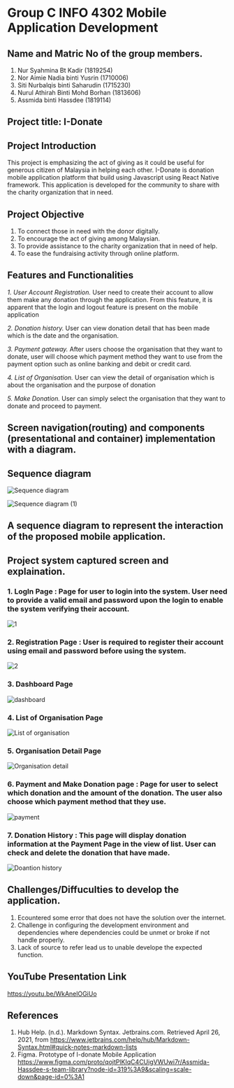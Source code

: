 # Group C INFO 4302 Mobile Application Development

## Name and Matric No of the group members. 
1. Nur Syahmina Bt Kadir (1819254)
2. Nor Aimie Nadia binti Yusrin (1710006)
3. Siti Nurbalqis binti Saharudin (1715230)
4. Nurul Athirah Binti Mohd Borhan (1813606)
5. Assmida binti Hassdee (1819114)

## Project title: I-Donate

## Project Introduction
This project is emphasizing the act of giving as it could be useful for generous citizen of Malaysia in helping each other. I-Donate is donation mobile application platform that build using Javascript using React Native framework. This application is developed for the community to share with the charity organization that in need.  

## Project Objective
1. To connect those in need with the donor digitally.
2. To encourage the act of giving among Malaysian. 
3. To provide assistance to the charity organization that in need of help. 
4. To ease the fundraising activity through online platform.  

## Features and Functionalities
*1. User Account Registration.*
User need to create their account to allow them make any donation through the application. From this feature, it is apparent that the login and logout feature is present on the mobile application

*2. Donation history.*
User can view donation detail that has been made which is the date and the organisation. 

*3. Payment gateway.*
After users choose the organisation that they want to donate, user will choose which payment  method they want to use from the payment option such as online banking and debit or credit card.

*4. List of Organisation.*
User can view the detail of organisation which is about the organisation and the purpose of donation

*5. Make Donation.*
User can simply select the organisation that they want to donate and proceed to payment.

## Screen navigation(routing) and components (presentational and container) implementation with a diagram.

## Sequence diagram

![Sequence diagram](https://user-images.githubusercontent.com/74192884/116032855-fae9e280-a692-11eb-8dbe-20f58135ec95.png)


![Sequence diagram (1)](https://user-images.githubusercontent.com/74192884/116032891-0937fe80-a693-11eb-99c2-f772d6bd25d7.png)

## A sequence diagram to represent the interaction of the proposed mobile application.


## Project system captured screen and explaination.

### 1. LogIn Page : Page for user to login into the system. User need to provide a valid email and password upon the login to enable the system verifying their account. 
![1](https://user-images.githubusercontent.com/55779756/121682921-434c4b00-caef-11eb-93a7-7f6f1e53df25.jpg)

### 2. Registration Page : User is required to register their account using email and password before using the system. 
![2](https://user-images.githubusercontent.com/55779756/121682989-5bbc6580-caef-11eb-9649-59c1a7142e16.jpg)

### 3. Dashboard Page
![dashboard](https://user-images.githubusercontent.com/55779851/121771895-c7143f00-cba4-11eb-9165-ca0ca94220b3.JPG)

### 4. List of Organisation Page
![List of organisation](https://user-images.githubusercontent.com/55779851/121771927-03479f80-cba5-11eb-9d5b-f1924d26fd98.JPG)

### 5. Organisation Detail Page
![Organisation detail](https://user-images.githubusercontent.com/55779851/121771962-178b9c80-cba5-11eb-8952-45501d575c43.JPG)

### 6. Payment and Make Donation page : Page for user to select which donation and the amount of the donation.  The user also choose which payment method that they use.
![payment](https://user-images.githubusercontent.com/55779851/121771973-2e31f380-cba5-11eb-96ed-b874fcc34fb2.JPG)

### 7. Donation History : This page will display donation information at the Payment Page in the view of list. User can check and delete the donation that have made.
![Doantion history](https://user-images.githubusercontent.com/55779851/121771986-41dd5a00-cba5-11eb-9767-064e533236a5.JPG)


## Challenges/Diffuculties to develop the application.
1. Ecountered some error that does not have the solution over the internet.   
2. Challenge in configuring the development environment and dependencies where dependencies could be unmet or broke if not handle properly.
3. Lack of source to refer lead us to unable develope the expected function.

## YouTube Presentation Link

https://youtu.be/WkAnelOGiUo

## References
1. Hub Help. (n.d.). Markdown Syntax. Jetbrains.com. Retrieved April 26, 2021, from https://www.jetbrains.com/help/hub/Markdown-Syntax.html#quick-notes-markdown-lists
2. Figma. Prototype of I-donate Mobile Application https://www.figma.com/proto/qojtPlKIqC4CUigVWUwi7r/Assmida-Hassdee-s-team-library?node-id=319%3A9&scaling=scale-down&page-id=0%3A1
